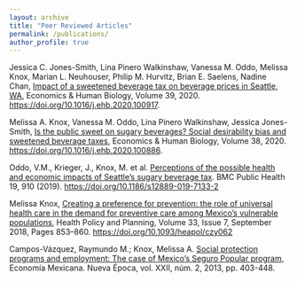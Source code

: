 ```yaml
---
layout: archive
title: "Peer Reviewed Articles"
permalink: /publications/
author_profile: true
---
```


Jessica C. Jones-Smith, Lina Pinero Walkinshaw, Vanessa M. Oddo, Melissa Knox, Marian L. Neuhouser, Philip M. Hurvitz, Brian E. Saelens, Nadine Chan,
[Impact of a sweetened beverage tax on beverage prices in Seattle, WA](https://melishka.github.io/files/Jones-Smith_et_al_SBT_and_Prices_Economics_and_Human_Biology_2020.pdf), Economics & Human Biology, Volume 39, 2020.
https://doi.org/10.1016/j.ehb.2020.100917.

Melissa A. Knox, Vanessa M. Oddo, Lina Pinero Walkinshaw, Jessica Jones-Smith,
[Is the public sweet on sugary beverages? Social desirability bias and sweetened beverage taxes](https://melishka.github.io/files/Modal_Analysis_SDB_Knox_2020.pdf), Economics & Human Biology, Volume 38, 2020.  
https://doi.org/10.1016/j.ehb.2020.100886.

Oddo, V.M., Krieger, J., Knox, M. et al. [Perceptions of the possible health and economic impacts of Seattle’s sugary beverage tax](https://melishka.github.io/files/Oddo_et_al_SBT_Perceptions_BMC_2020.pdf). BMC Public Health 19, 910 (2019). https://doi.org/10.1186/s12889-019-7133-2

Melissa Knox, [Creating a preference for prevention: the role of universal health care in the demand for preventive care among Mexico’s vulnerable populations](https://melishka.github.io/files/Knox_SP_and_Preventive_Care_HPP_2018.pdf), Health Policy and Planning, Volume 33, Issue 7, September 2018, Pages 853–860. https://doi.org/10.1093/heapol/czy062

Campos-Vázquez, Raymundo M.; Knox, Melissa A. [Social protection programs and employment: The case of Mexico’s Seguro Popular program](https://melishka.github.io/files/2013_sp_and_employment_campos_knox.pdf), Economía Mexicana. Nueva Época, vol. XXII, núm. 2, 2013, pp. 403-448.


